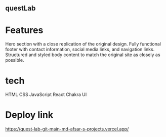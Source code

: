 ## questLab

# Features
 Hero section with a close replication of the original design.
 Fully functional footer with contact information, social media links, and navigation links.
 Structured and styled body content to match the original site as closely as possible.

# tech
  HTML
  CSS
  JavaScript
  React
  Chakra UI

# Deploy link
  https://quest-lab-git-main-md-afsar-s-projects.vercel.app/
